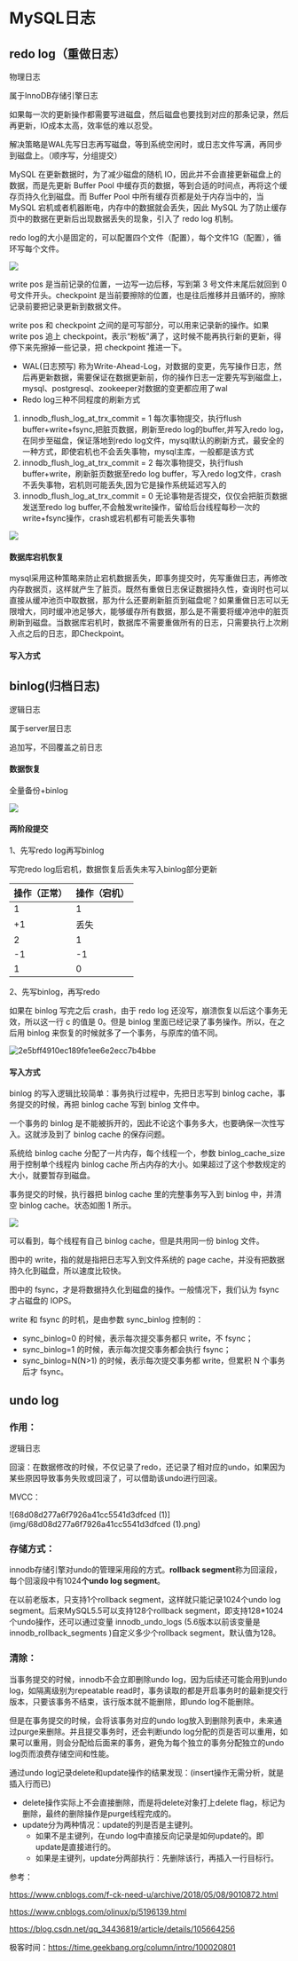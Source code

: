 # MySQL日志

## redo log（重做日志）

物理日志

属于InnoDB存储引擎日志

如果每一次的更新操作都需要写进磁盘，然后磁盘也要找到对应的那条记录，然后再更新，IO成本太高，效率低的难以忍受。

解决策略是WAL先写日志再写磁盘，等到系统空闲时，或日志文件写满，再同步到磁盘上。（顺序写，分组提交）

MySQL 在更新数据时，为了减少磁盘的随机 IO，因此并不会直接更新磁盘上的数据，而是先更新 Buffer Pool 中缓存页的数据，等到合适的时间点，再将这个缓存页持久化到磁盘。而 Buffer Pool 中所有缓存页都是处于内存当中的，当 MySQL 宕机或者机器断电，内存中的数据就会丢失，因此 MySQL 为了防止缓存页中的数据在更新后出现数据丢失的现象，引入了 redo log 机制。

redo log的大小是固定的，可以配置四个文件（配置），每个文件1G（配置），循环写每个文件。

![](img/16a7950217b3f0f4ed02db5db59562a7.png)

write pos 是当前记录的位置，一边写一边后移，写到第 3 号文件末尾后就回到 0 号文件开头。checkpoint 是当前要擦除的位置，也是往后推移并且循环的，擦除记录前要把记录更新到数据文件。

write pos 和 checkpoint 之间的是可写部分，可以用来记录新的操作。如果 write pos 追上 checkpoint，表示“粉板”满了，这时候不能再执行新的更新，得停下来先擦掉一些记录，把 checkpoint 推进一下。

- WAL(日志预写)
  称为Write-Ahead-Log，对数据的变更，先写操作日志，然后再更新数据，需要保证在数据更新前，你的操作日志一定要先写到磁盘上，mysql、postgresql、zookeeper对数据的变更都应用了wal
- Redo log三种不同程度的刷新方式

1. innodb_flush_log_at_trx_commit = 1
   每次事物提交，执行flush buffer+write+fsync,把脏页数据，刷新至redo log的buffer,并写入redo log，在同步至磁盘，保证落地到redo log文件，mysql默认的刷新方式，最安全的一种方式，即使宕机也不会丢失事物，mysql主库，一般都是该方式
2. innodb_flush_log_at_trx_commit = 2
   每次事物提交，执行flush buffer+write，刷新脏页数据至redo log buffer，写入redo log文件，crash不丢失事物，宕机则可能丢失,因为它是操作系统延迟写入的
3. innodb_flush_log_at_trx_commit = 0
   无论事物是否提交，仅仅会把脏页数据发送至redo log buffer,不会触发write操作，留给后台线程每秒一次的write+fsync操作，crash或宕机都有可能丢失事物



![](img/733013-20180508104623183-690986409.png)

#### 数据库宕机恢复

mysql采用这种策略来防止宕机数据丢失，即事务提交时，先写重做日志，再修改内存数据页，这样就产生了脏页。既然有重做日志保证数据持久性，查询时也可以直接从缓冲池页中取数据，那为什么还要刷新脏页到磁盘呢？如果重做日志可以无限增大，同时缓冲池足够大，能够缓存所有数据，那么是不需要将缓冲池中的脏页刷新到磁盘。当数据库宕机时，数据库不需要重做所有的日志，只需要执行上次刷入点之后的日志，即Checkpoint。

#### 写入方式



## binlog(归档日志)

逻辑日志

属于server层日志

追加写，不回覆盖之前日志

#### 数据恢复

全量备份+binlog

![](img/20190326103256132.jpeg)

#### 两阶段提交

1、先写redo log再写binlog

写完redo log后宕机，数据恢复后丢失未写入binlog部分更新

| 操作（正常） | 操作（宕机） |
| :----------- | :----------- |
| 1            | 1            |
| +1           | 丢失         |
| 2            | 1            |
| -1           | -1           |
| 1            | 0            |

2、先写binlog，再写redo

如果在 binlog 写完之后 crash，由于 redo log 还没写，崩溃恢复以后这个事务无效，所以这一行 c 的值是 0。但是 binlog 里面已经记录了事务操作。所以，在之后用 binlog 来恢复的时候就多了一个事务，与原库的值不同。

![2e5bff4910ec189fe1ee6e2ecc7b4bbe](img/2e5bff4910ec189fe1ee6e2ecc7b4bbe.png)

#### 写入方式

binlog 的写入逻辑比较简单：事务执行过程中，先把日志写到 binlog cache，事务提交的时候，再把 binlog cache 写到 binlog 文件中。

一个事务的 binlog 是不能被拆开的，因此不论这个事务多大，也要确保一次性写入。这就涉及到了 binlog cache 的保存问题。

系统给 binlog cache 分配了一片内存，每个线程一个，参数 binlog_cache_size 用于控制单个线程内 binlog cache 所占内存的大小。如果超过了这个参数规定的大小，就要暂存到磁盘。

事务提交的时候，执行器把 binlog cache 里的完整事务写入到 binlog 中，并清空 binlog cache。状态如图 1 所示。

![](img/9ed86644d5f39efb0efec595abb92e3e.png)

可以看到，每个线程有自己 binlog cache，但是共用同一份 binlog 文件。

图中的 write，指的就是指把日志写入到文件系统的 page cache，并没有把数据持久化到磁盘，所以速度比较快。

图中的 fsync，才是将数据持久化到磁盘的操作。一般情况下，我们认为 fsync 才占磁盘的 IOPS。

write 和 fsync 的时机，是由参数 sync_binlog 控制的：

- sync_binlog=0 的时候，表示每次提交事务都只 write，不 fsync；
- sync_binlog=1 的时候，表示每次提交事务都会执行 fsync；
- sync_binlog=N(N>1) 的时候，表示每次提交事务都 write，但累积 N 个事务后才 fsync。

## undo log

### 作用：

逻辑日志

回滚：在数据修改的时候，不仅记录了redo，还记录了相对应的undo，如果因为某些原因导致事务失败或回滚了，可以借助该undo进行回滚。

MVCC：

![68d08d277a6f7926a41cc5541d3dfced (1)](img/68d08d277a6f7926a41cc5541d3dfced (1).png)

### 存储方式：

innodb存储引擎对undo的管理采用段的方式。**rollback segment**称为回滚段，每个回滚段中有1024**个undo log segment**。

在以前老版本，只支持1个rollback segment，这样就只能记录1024个undo log segment。后来MySQL5.5可以支持128个rollback segment，即支持128*1024个undo操作，还可以通过变量 innodb_undo_logs (5.6版本以前该变量是 innodb_rollback_segments )自定义多少个rollback segment，默认值为128。

### 清除：

当事务提交的时候，innodb不会立即删除undo log，因为后续还可能会用到undo log，如隔离级别为repeatable read时，事务读取的都是开启事务时的最新提交行版本，只要该事务不结束，该行版本就不能删除，即undo log不能删除。

但是在事务提交的时候，会将该事务对应的undo log放入到删除列表中，未来通过purge来删除。并且提交事务时，还会判断undo log分配的页是否可以重用，如果可以重用，则会分配给后面来的事务，避免为每个独立的事务分配独立的undo log页而浪费存储空间和性能。

通过undo log记录delete和update操作的结果发现：(insert操作无需分析，就是插入行而已)

- delete操作实际上不会直接删除，而是将delete对象打上delete flag，标记为删除，最终的删除操作是purge线程完成的。
- update分为两种情况：update的列是否是主键列。
  - 如果不是主键列，在undo log中直接反向记录是如何update的。即update是直接进行的。
  - 如果是主键列，update分两部执行：先删除该行，再插入一行目标行。



参考：

https://www.cnblogs.com/f-ck-need-u/archive/2018/05/08/9010872.html

https://www.cnblogs.com/olinux/p/5196139.html

https://blog.csdn.net/qq_34436819/article/details/105664256

极客时间：https://time.geekbang.org/column/intro/100020801

